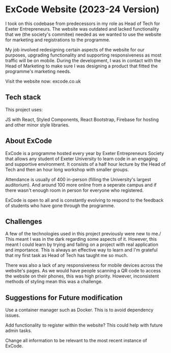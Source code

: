 # ExCode Website (2023-24 Version)

I took on this codebase from predecessors in my role as Head of Tech for Exeter Entrepreneurs. The website was outdated and lacked functionality that we (the society's commitee) needed as we wanted to use the website for marketing and registrations to the programme.  

My job involved redesigning certain aspects of the website for our purposes, upgrading functionality and supporting responsiveness as most traffic will be on mobile. During the development, I was in contact with the Head of Marketing to make sure I was designing a product that fitted the programme's marketing needs.  

Visit the website now: excode.co.uk  

## Tech stack

This project uses: 

JS with React, Styled Components, React Bootstrap, Firebase for hosting and other minor style libraries.  

## About ExCode

ExCode is a programme hosted every year by Exeter Entrepreneurs Society that allows any student of Exeter University to learn code in an engaging and supportive environment. It consists of a half hour lecture by the Head of Tech and then an hour long workshop with smaller groups. 

Attendance is usually of 400 in-person (filling the University's largest auditorium). And around 100 more online from a seperate campus and if there wasn't enough room in person for everyone who registered. 

ExCode is open to all and is constantly evolving to respond to the feedback of students who have gone through the programme.  


## Challenges
A few of the technologies used in this project previously were new to me./ This meant I was in the dark regarding some aspects of it. However, this meant I could learn by trying and failing on a project with real application and importance. This is always an effective way to learn and I'm grateful that my first task as Head of Tech has taught me so much.  

There was also a lack of any responsiveness for mobile devices across the website's pages. As we would have people scanning a QR code to access the website on their phones, this was high priority. However, inconsistent methods of styling mean this was a challenge.  


## Suggestions for Future modification

Use a container manager such as Docker. This is to avoid dependency issues.  

Add functionality to register within the website? This could help with future admin tasks.  

Change all information to be relevant to the most recent instance of ExCode.  